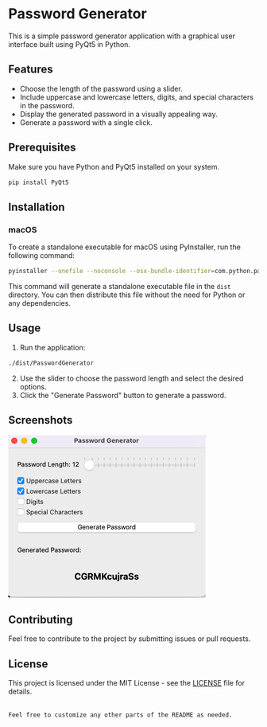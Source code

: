 # Password Generator

This is a simple password generator application with a graphical user interface built using PyQt5 in Python.

## Features

- Choose the length of the password using a slider.
- Include uppercase and lowercase letters, digits, and special characters in the password.
- Display the generated password in a visually appealing way.
- Generate a password with a single click.

## Prerequisites

Make sure you have Python and PyQt5 installed on your system.

```bash
pip install PyQt5
```

## Installation

### macOS

To create a standalone executable for macOS using PyInstaller, run the following command:

```bash
pyinstaller --onefile --noconsole --osx-bundle-identifier=com.python.password.generator --icon=icon.png --name=PasswordGenerator pass.py
```

This command will generate a standalone executable file in the `dist` directory. You can then distribute this file without the need for Python or any dependencies.

## Usage

1. Run the application:

```bash
./dist/PasswordGenerator
```

2. Use the slider to choose the password length and select the desired options.
3. Click the "Generate Password" button to generate a password.

## Screenshots

![Password Generator Screenshot](screenshot.png)

## Contributing

Feel free to contribute to the project by submitting issues or pull requests.

## License

This project is licensed under the MIT License - see the [LICENSE](LICENSE) file for details.
```

Feel free to customize any other parts of the README as needed.